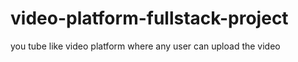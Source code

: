 # video-platform-fullstack-project
you tube like video platform where any user can upload the video 
